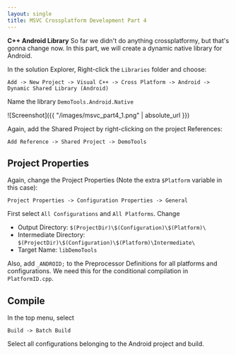 ```yaml
---
layout: single
title: MSVC Crossplatform Development Part 4
---
```

**C++ Android Library** So far we didn't do anything crossplatformy, but that's gonna change now. In this part, we will create a dynamic native library for Android. 
<!--more--> 

In the solution Explorer, Right-click the `Libraries` folder and choose:

`Add -> New Project -> Visual C++ -> Cross Platform -> Android -> Dynamic Shared Library (Android)`

Name the library `DemoTools.Android.Native`

![Screenshot]({{ "/images/msvc_part4_1.png" | absolute_url }})

Again, add the Shared Project by right-clicking on the project References:

`Add Reference -> Shared Project -> DemoTools`

## Project Properties

Again, change the Project Properties (Note the extra `$Platform` variable in this case):

`Project Properties -> Configuration Properties -> General`

First select `All Configurations` and `All Platforms`. Change
- Output Directory: `$(ProjectDir)\$(Configuration)\$(Platform)\`
- Intermediate Directory: `$(ProjectDir)\$(Configuration)\$(Platform)\Intermediate\`
- Target Name: `libDemoTools`

Also, add `_ANDROID;` to the Preprocessor Definitions for all platforms and configurations. We need this for the conditional compilation in `PlatformID.cpp`.

## Compile

In the top menu, select

`Build -> Batch Build`

Select all configurations belonging to the Android project and build.
